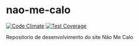 # nao-me-calo
[![Code Climate](https://codeclimate.com/github/aceleradora-TW/nao-me-calo/badges/gpa.svg)](https://codeclimate.com/github/aceleradora-TW/nao-me-calo)
[![Test Coverage](https://codeclimate.com/github/aceleradora-TW/nao-me-calo/badges/coverage.svg)](https://codeclimate.com/github/aceleradora-TW/nao-me-calo/coverage)

Repositorio de desenvolvimento do site Não Me Calo
